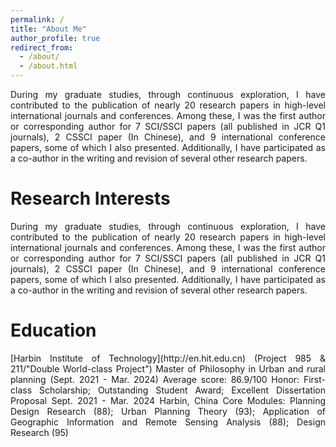 ```yaml
---
permalink: /
title: "About Me"
author_profile: true
redirect_from: 
  - /about/
  - /about.html
---
```


<div class="col-sm-9" style="display: flex; align-items: center; padding-left: 0px; text-align: justify;">
During my graduate studies, through continuous exploration, I have contributed to the publication of nearly 20 research papers in high-level international journals and conferences. Among these, I was the first author or corresponding author for 7 SCI/SSCI papers (all published in JCR Q1 journals), 2 CSSCI paper (In Chinese), and 9 international conference papers, some of which I also presented. Additionally, I have participated as a co-author in the writing and revision of several other research papers.
 </div>

Research Interests
======
<div class="col-sm-9" style="display: flex; align-items: center; padding-left: 0px; text-align: justify;">
During my graduate studies, through continuous exploration, I have contributed to the publication of nearly 20 research papers in high-level international journals and conferences. Among these, I was the first author or corresponding author for 7 SCI/SSCI papers (all published in JCR Q1 journals), 2 CSSCI paper (In Chinese), and 9 international conference papers, some of which I also presented. Additionally, I have participated as a co-author in the writing and revision of several other research papers.
 </div>
 
Education
======
<div class="col-sm-9" style="display: flex; align-items: center; padding-left: 0px; text-align: justify;">
[Harbin Institute of Technology](http://en.hit.edu.cn) (Project 985 & 211/"Double World-class Project")
Master of Philosophy in Urban and rural planning (Sept. 2021 - Mar. 2024)
Average score: 86.9/100
Honor: First-class Scholarship; Outstanding Student Award; Excellent Dissertation Proposal
Sept. 2021 - Mar. 2024 Harbin, China
Core Modules: Planning Design Research (88); Urban Planning Theory (93); Application of Geographic Information and Remote Sensing Analysis (88); Design Research (95)
 </div>

